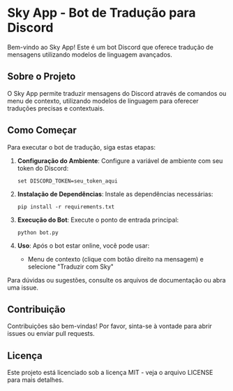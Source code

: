 # Sky App - Bot de Tradução para Discord

Bem-vindo ao Sky App! Este é um bot Discord que oferece tradução de mensagens utilizando modelos de linguagem avançados.

## Sobre o Projeto

O Sky App permite traduzir mensagens do Discord através de comandos ou menu de contexto, utilizando modelos de linguagem para oferecer traduções precisas e contextuais.

## Como Começar

Para executar o bot de tradução, siga estas etapas:

1. **Configuração do Ambiente**: Configure a variável de ambiente com seu token do Discord:
   ```
   set DISCORD_TOKEN=seu_token_aqui
   ```

2. **Instalação de Dependências**: Instale as dependências necessárias:
   ```
   pip install -r requirements.txt
   ```

3. **Execução do Bot**: Execute o ponto de entrada principal:
   ```
   python bot.py
   ```

4. **Uso**: Após o bot estar online, você pode usar:
   - Menu de contexto (clique com botão direito na mensagem) e selecione "Traduzir com Sky"

Para dúvidas ou sugestões, consulte os arquivos de documentação ou abra uma issue.

## Contribuição

Contribuições são bem-vindas! Por favor, sinta-se à vontade para abrir issues ou enviar pull requests.

## Licença

Este projeto está licenciado sob a licença MIT - veja o arquivo LICENSE para mais detalhes.